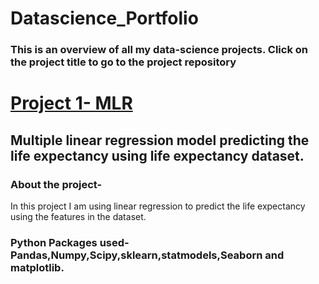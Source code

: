 # Datascience_Portfolio
### This is an overview of all my data-science projects. Click on the project title to go to the project repository

# [Project 1- MLR](https://github.com/Chirag-Naik666/MLR)
## Multiple linear regression model predicting the life expectancy using life expectancy dataset.

### About the project-
   In this project I am using linear regression to predict the life expectancy using the features in the dataset. 
### Python Packages used- Pandas,Numpy,Scipy,sklearn,statmodels,Seaborn and matplotlib.


